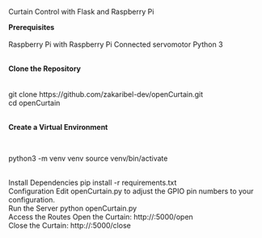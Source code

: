 Curtain Control with Flask and Raspberry Pi

<b>Prerequisites</b> <br> <br>
Raspberry Pi with Raspberry Pi 
Connected servomotor
Python 3

<br>
<b>Clone the Repository</b> <br><br>

<br>
git clone https://github.com/zakaribel-dev/openCurtain.git <br>
cd openCurtain <br> <br>

<b>Create a Virtual Environment</b>

<br>

python3 -m venv venv
source venv/bin/activate

<br>
Install Dependencies
pip install -r requirements.txt

<br>
Configuration
Edit openCurtain.py to adjust the GPIO pin numbers to your configuration.

<br>
Run the Server
python openCurtain.py

<br>
Access the Routes
Open the Curtain: http://<RaspberryPiAddress>:5000/open<br>
Close the Curtain: http://<RaspberryPiAddress>:5000/close
